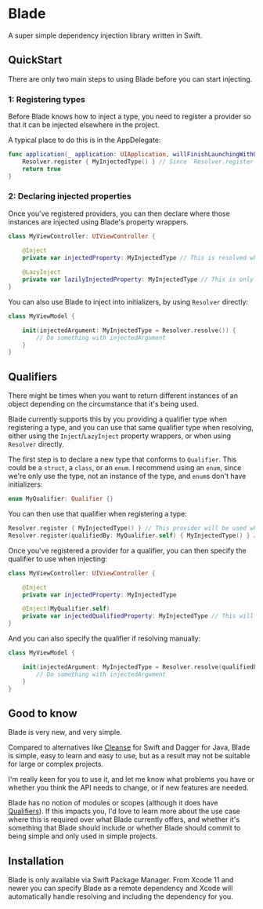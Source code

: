 # Blade

A super simple dependency injection library written in Swift. 

## QuickStart

There are only two main steps to using Blade before you can start injecting.

### 1: Registering types

Before Blade knows how to inject a type, you need to register a provider so that it can be injected elsewhere in the project. 

A typical place to do this is in the AppDelegate:

```swift
func application(_ application: UIApplication, willFinishLaunchingWithOptions launchOptions: [UIApplication.LaunchOptionsKey : Any]? = nil) -> Bool {
	Resolver.register { MyInjectedType() } // Since `Resolver.register` also supports autoclosures, you can also write this simply as `Resolver.register(MyInjectedType())`
	return true
}
```
### 2: Declaring injected properties

Once you've registered providers, you can then declare where those instances are injected using Blade's property wrappers.

```swift
class MyViewController: UIViewController {

	@Inject
	private var injectedProperty: MyInjectedType // This is resolved when `MyViewController` is created
	
	@LazyInject
	private var lazilyInjectedProperty: MyInjectedType // This is only resolved when first accessing, like when using `lazy var`
}
```

You can also use Blade to inject into initializers, by using `Resolver` directly:

```swift
class MyViewModel {

	init(injectedArgument: MyInjectedType = Resolver.resolve()) {
		// Do something with injectedArgument
	}
}
```

## Qualifiers

There might be times when you want to return different instances of an object depending on the circumstance that it's being used.

Blade currently supports this by you providing a qualifier type when registering a type, and you can use that same qualifier type when resolving, 
either using the `Inject`/`LazyInject` property wrappers, or when using `Resolver` directly.

The first step is to declare a new type that conforms to `Qualifier`. This could be a `struct`, a `class`, or an `enum`. I recommend using an `enum`, since 
we're only use the type, not an instance of the type, and `enum`s don't have initializers:

```swift
enum MyQualifier: Qualifier {}
```

You can then use that qualifier when registering a type:

```swift
Resolver.register { MyInjectedType() } // This provider will be used when no qualifier is used when injecting/resolving
Resolver.register(qualifiedBy: MyQualifier.self) { MyInjectedType() } // This provider will only get used when `MyQualifier` is used when injecting/resolving
```
Once you've registered a provider for a qualifier, you can then specify the qualifier to use when injecting:

```swift
class MyViewController: UIViewController {

	@Inject
	private var injectedProperty: MyInjectedType

	@Inject(MyQualifier.self)
	private var injectedQualifiedProperty: MyInjectedType // This will use the instance provided by the registered provider specifically for `MyQualifier`
}
```

And you can also specify the qualifier if resolving manually:

```swift
class MyViewModel {

	init(injectedArgument: MyInjectedType = Resolver.resolve(qualifiedBy: MyQualifier.self)) {
		// Do something with injectedArgument
	}
}
```

## Good to know

Blade is very new, and very simple. 

Compared to alternatives like [Cleanse](https://github.com/square/Cleanse) for Swift and Dagger for Java, Blade is simple, easy to learn and easy to use, 
but as a result may not be suitable for large or complex projects.

I'm really keen for you to use it, and let me know what problems you have or whether you think the API needs to change, or if new features are needed.

Blade has no notion of modules or scopes (although it does have [Qualifiers](#qualifiers)). If this impacts you, I'd love to learn more about the use case where
this is required over what Blade currently offers, and whether it's something that Blade should include or whether Blade should commit to being simple and
only used in simple projects.

## Installation

Blade is only available via Swift Package Manager. From Xcode 11 and newer you can specify Blade as a remote dependency and Xcode will automatically
handle resolving and including the dependency for you. 
